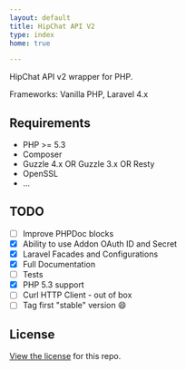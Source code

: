 ```yaml
---
layout: default
title: HipChat API V2
type: index
home: true

---
```


HipChat API v2 wrapper for PHP.

Frameworks: Vanilla PHP, Laravel 4.x

## Requirements
- PHP >= 5.3
- Composer
- Guzzle 4.x OR Guzzle 3.x OR Resty
- OpenSSL
- ...

## TODO

- [ ] Improve PHPDoc blocks
- [x] Ability to use Addon OAuth ID and Secret
- [x] Laravel Facades and Configurations
- [x] Full Documentation
- [ ] Tests
- [x] PHP 5.3 support
- [ ] Curl HTTP Client - out of box
- [ ] Tag first "stable" version :smile:

## License

[View the license](https://github.com/PageBoost/hipchat-php-v2/blob/master/LICENSE) for this repo.